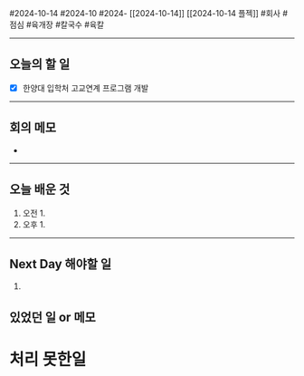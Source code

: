 #2024-10-14 #2024-10 #2024- [[2024-10-14]] [[2024-10-14 플젝]]
#회사 #점심 #육개장 #칼국수 #육칼

---
## 오늘의 할 일
- [x] 한양대 입학처 고교연계 프로그램 개발
---
## 회의 메모
- 
---
## 오늘 배운 것
1. 오전
    1. 
2. 오후
    1. 
---
## Next Day 해야할 일
1. 


## 있었던 일 or 메모


# 처리 못한일